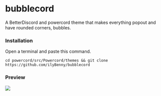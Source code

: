 # bubblecord
A BetterDiscord and powercord theme that makes everything popout and have rounded corners, bubbles.  

### Installation
Open a terminal and paste this command.
```
cd powercord/src/Powercord/themes && git clone https://github.com/ilyBenny/bubblecord
```

### Preview
![](https://hypixel.lol/raw/pvHqSfcO.png)
